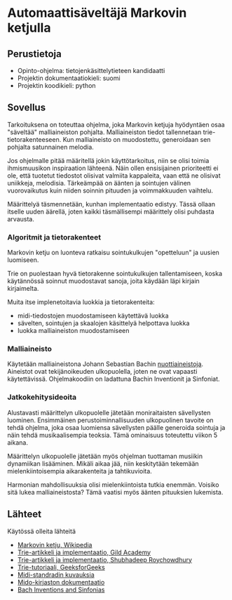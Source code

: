 # Automaattisäveltäjä Markovin ketjulla

## Perustietoja

- Opinto-ohjelma: tietojenkäsittelytieteen kandidaatti
- Projektin dokumentaatiokieli: suomi
- Projektin koodikieli: python

## Sovellus

Tarkoituksena on toteuttaa ohjelma, joka Markovin ketjuja hyödyntäen osaa "säveltää" malliaineiston pohjalta. Malliaineiston tiedot tallennetaan trie-tietorakenteeseen. Kun malliaineisto on muodostettu, generoidaan sen pohjalta satunnainen melodia.

Jos ohjelmalle pitää määritellä jokin käyttötarkoitus, niin se olisi toimia ihmismuusikon inspiraation lähteenä. Näin ollen ensisijainen prioriteetti ei ole, että tuotetut tiedostot olisivat valmiita kappaleita, vaan että ne olisivat uniikkeja, melodisia. Tärkeämpää on äänten ja sointujen välinen vuorovaikutus kuin niiden soinnin pituuden ja voimmakkuuden vaihtelu.

Määrittelyä täsmennetään, kunhan implementaatio edistyy. Tässä ollaan itselle uuden äärellä, joten kaikki täsmällisempi määrittely olisi puhdasta arvausta.

### Algoritmit ja tietorakenteet

Markovin ketju on luonteva ratkaisu sointukulkujen "opetteluun" ja uusien luomiseen. 

Trie on puolestaan hyvä tietorakenne sointukulkujen tallentamiseen, koska käytännössä soinnut muodostavat sanoja, joita käydään läpi kirjain kirjaimelta.

Muita itse implenetoitavia luokkia ja tietorakenteita:
- midi-tiedostojen muodostamiseen käytettävä luokka
- sävelten, sointujen ja skaalojen käsittelyä helpottava luokka
- luokka malliaineiston muodostamiseen 

### Malliaineisto

Käytetään malliaineistona Johann Sebastian Bachin [nuottiaineistoja](https://www.mutopiaproject.org/cgibin/make-table.cgi?Composer=BachJS). Aineistot ovat tekijänoikeuden ulkopuolella, joten ne ovat vapaasti käytettävissä. Ohjelmakoodiin on ladattuna Bachin Inventionit ja Sinfoniat.

### Jatkokehitysideoita

Alustavasti määrittelyn ulkopuolelle jätetään moniraitaisten sävellysten luominen. Ensimmäinen perustoiminnallisuuden ulkopuolinen tavoite on tehdä ohjelma, joka osaa luomiensa sävellysten päälle generoida sointuja ja näin tehdä musikaalisempia teoksia. Tämä ominaisuus toteutettu viikon 5 aikana.

Määrittelyn ulkopuolelle jätetään myös ohjelman tuottaman musiikin dynamiikan lisääminen. Mikäli aikaa jää, niin keskitytään tekemään mielenkiintoisempia aikarakenteita ja tahtikuvioita.

Harmonian mahdollisuuksia olisi mielenkiintoista tutkia enemmän. Voisiko sitä lukea malliaineistosta? Tämä vaatisi myös äänten pituuksien lukemista.

## Lähteet

Käytössä olleita lähteitä
- [Markovin ketju, Wikipedia](https://en.wikipedia.org/wiki/Markov_chain)
- [Trie-artikkeli ja implementaatio, Gild Academy](https://medium.com/@info.gildacademy/a-simpler-way-to-implement-trie-data-structure-in-python-efa6a958a4f2)
- [Trie-artikkeli ja implementaatio, Shubhadeep Roychowdhury](https://towardsdatascience.com/implementing-a-trie-data-structure-in-python-in-less-than-100-lines-of-code-a877ea23c1a1)
- [Trie-tutoriaali, GeeksforGeeks](https://www.geeksforgeeks.org/trie-insert-and-search/)
- [Midi-standradin kuvauksia](http://www.music.mcgill.ca/~ich/classes/mumt306/StandardMIDIfileformat.html)
- [Mido-kirjaston dokumentaatio](https://mido.readthedocs.io/en/latest/index.html)
- [Bach Inventions and Sinfonias](https://en.wikipedia.org/wiki/Inventions_and_Sinfonias_(Bach))
